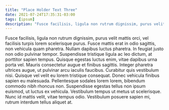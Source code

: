 ```yaml
---
title: "Place Holder Text Three"
date: 2021-07-24T17:35:31-03:00
tags: [ipsum]
description: "Fusce facilisis, ligula non rutrum dignissim, purus velit mattis orci, vel facilisis turpis lorem scelerisque purus"
---
```


Fusce facilisis, ligula non rutrum dignissim, purus velit mattis orci, vel facilisis turpis lorem scelerisque purus. Fusce mattis erat in odio sagittis, non vehicula quam pharetra. Nullam dapibus luctus pharetra. In feugiat justo non odio pulvinar tempor. Suspendisse tristique ligula ac leo dictum, at porttitor sapien tempus. Quisque egestas luctus enim, vitae dapibus urna porta vel. Mauris consectetur augue et finibus sagittis. Integer pharetra ultrices augue, ut pulvinar arcu iaculis faucibus. Curabitur quis vestibulum nisi. Quisque vel velit eu lorem tristique consequat. Donec vehicula finibus sapien eu malesuada. Pellentesque sodales lorem lorem, bibendum commodo nibh rhoncus non. Suspendisse egestas tellus non ipsum euismod, ut luctus ex vehicula. Vestibulum tempus ut metus ut scelerisque. Nunc id mattis velit, vitae tempus odio. Vestibulum posuere sapien mi, rutrum interdum tellus aliquet at.

